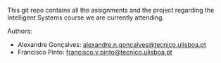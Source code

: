 This git repo contains all the assignments and the project regarding the Intelligent Systems course we are currently attending.

Authors:
  - Alexandre Gonçalves: alexandre.n.goncalves@tecnico.ulisboa.pt
  - Francisco Pinto: francisco.v.pinto@tecnico.ulisboa.pt
